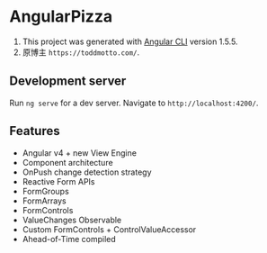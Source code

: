 # AngularPizza

1. This project was generated with [Angular CLI](https://github.com/angular/angular-cli) version 1.5.5.
2. 原博主 `https://toddmotto.com/`.

## Development server

Run `ng serve` for a dev server. Navigate to `http://localhost:4200/`.

## Features

- Angular v4 + new View Engine
- Component architecture
- OnPush change detection strategy
- Reactive Form APIs
- FormGroups
- FormArrays
- FormControls
- ValueChanges Observable
- Custom FormControls + ControlValueAccessor
- Ahead-of-Time compiled
